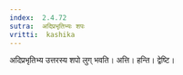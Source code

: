 ```yaml
---
index:  2.4.72
sutra:  अदिप्रभृतिभ्यः शपः
vritti:  kashika 
---
```


अदिप्रभृतिभ्य उत्तरस्य शपो लुग् भवति। अत्ति। हन्ति। द्वेष्टि।

